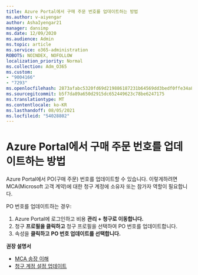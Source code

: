 ```yaml
---
title: Azure Portal에서 구매 주문 번호를 업데이트하는 방법
ms.author: v-aiyengar
author: AshaIyengar21
manager: dansimp
ms.date: 12/09/2020
ms.audience: Admin
ms.topic: article
ms.service: o365-administration
ROBOTS: NOINDEX, NOFOLLOW
localization_priority: Normal
ms.collection: Adm_O365
ms.custom:
- "9004166"
- "7293"
ms.openlocfilehash: 2873afabc5320fd69d219886187231b64569dd3bedf0ffe34a8ed2485456f966
ms.sourcegitcommit: b5f7da89a650d2915dc652449623c78be6247175
ms.translationtype: MT
ms.contentlocale: ko-KR
ms.lasthandoff: 08/05/2021
ms.locfileid: "54028802"
---
```

# <a name="how-to-update-an-purchase-order-number-in-azure-portal"></a>Azure Portal에서 구매 주문 번호를 업데이트하는 방법

Azure Portal에서 PO(구매 주문) 번호를 업데이트할 수 있습니다. 이렇게하려면 MCA(Microsoft 고객 계약)에 대한 청구 계정에 소유자 또는 참가자 역할이 필요합니다. 

PO 번호를 업데이트하는 경우:
1. Azure Portal에 로그인하고 비용 **관리 + 청구로 이동합니다.**
1. 청구 **프로필을 클릭하고** 청구 프로필을 선택하여 PO 번호를 업데이트합니다.
1. 속성을 **클릭하고** **PO 번호 업데이트를 선택합니다.** 

**권장 설명서**

- [MCA 송장 이해](https://docs.microsoft.com/azure/cost-management-billing/understand/mca-understand-your-invoice)
- [청구 계정 설정 업데이트](https://docs.microsoft.com/microsoft-store/update-microsoft-store-for-business-account-settings)  
